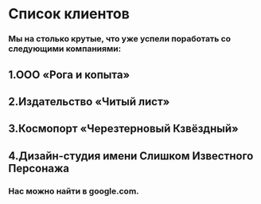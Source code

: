
# Список клиентов
### Мы на столько крутые, что уже успели поработать со следующими компаниями:

## 1.ООО «Рога и копыта»
## 2.Издательство «Читый лист»
## 3.Космопорт «Черезтерновый Кзвёздный»
## 4.Дизайн-студия имени Слишком Известного Персонажа
### Нас можно найти в google.com.